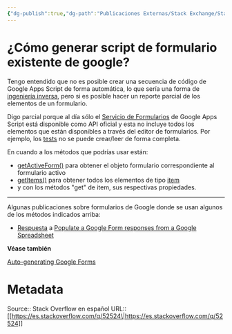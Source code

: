 ```yaml
---
{"dg-publish":true,"dg-path":"Publicaciones Externas/Stack Exchange/Stack Overflow en español/es.stackoverflow.com-52524.md","permalink":"/publicaciones-externas/stack-exchange/stack-overflow-en-espanol/es-stackoverflow-com-52524/","title":"¿Cómo generar script de formulario existente de google?","hide":true,"noteIcon":"default","created":"2024-04-03T12:49:10.759-06:00","updated":"2024-04-05T16:43:49.296-06:00"}
---
```


# ¿Cómo generar script de formulario existente de google?

Tengo entendido que no es posible crear una secuencia de código de Google Apps Script de forma automática, lo que sería una forma de [ingeniería inversa][1], pero si es posible hacer un reporte parcial de los elementos de un formulario.

Digo parcial porque al día sólo el [Servicio de Formularios][2] de Google Apps Script está disponible como API oficial y esta no incluye todos los elementos que están disponibles a través del editor de formularios. Por ejemplo, los [tests][3] no se puede crear/leer de forma completa.

En cuando a los métodos que podrías usar  están:

- [getActiveForm()][4] para obtener el objeto formulario correspondiente al formulario activo 
- [getItems()][5] para obtener todos los elementos de tipo [item][6]
- y con los métodos "get" de item, sus respectivas propiedades.

<hr>
Algunas publicaciones sobre formularios de Google donde se usan algunos de los métodos indicados arriba:  

- [Respuesta][7] a [Populate a Google Form responses from a Google Spreadsheet][8]

**Véase también**

[Auto-generating Google Forms][9]

  [1]: https://es.wikipedia.org/wiki/Ingenier%C3%ADa_inversa
  [2]: https://developers.google.com/apps-script/reference/forms/
  [3]: https://support.google.com/docs/answer/7032287?hl=es
  [4]: https://developers.google.com/apps-script/reference/forms/form-app#getActiveForm()
  [5]: https://developers.google.com/apps-script/reference/forms/form#getitems
  [6]: https://developers.google.com/apps-script/reference/forms/itemhttps://developers.google.com/apps-script/reference/forms/item
  [7]: https://stackoverflow.com/a/39961386/1595451
  [8]: https://stackoverflow.com/q/21015264/1595451
  [9]: https://gsuite-developers.googleblog.com/2016/06/auto-generating-google-forms.html

# Metadata
Source:: Stack Overflow en español
URL:: [[https://es.stackoverflow.com/q/52524\|https://es.stackoverflow.com/q/52524]]


